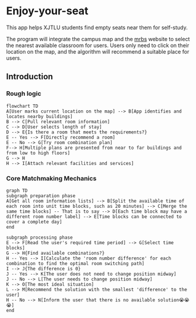 # Enjoy-your-seat
This app helps XJTLU students find empty seats near them for self-study.

The program will integrate the campus map and the [mrbs](https://mrbs.xjtlu.edu.cn/) website to select the nearest available classroom for users. Users only need to click on their location on the map, and the algorithm will recommend a suitable place for users.

## Introduction

<!-- Use this if your README is long to help users navigate. -->

### Rough logic

```mermaid
flowchart TD
A[User marks current location on the map] --> B[App identifies and locates nearby buildings]
B --> C[Pull relevant room information]
C --> D[User selects length of stay]
D --> E{Is there a room that meets the requirements?}
E -- Yes --> F[Directly recommend a room]
E -- No --> G[Try room combination plan]
F--> H[Multiple plans are presented from near to far buildings and from low to high floors]
G --> H
H --> I[Attach relevant facilities and services]
```

### Core Matchmaking Mechanics

```mermaid
graph TD
subgraph preparation phase
A[Get all room information lists] --> B[Split the available time of each room into unit time blocks, such as 20 minutes] --> C[Merge the same time blocks] -- That is to say --> D[Each time block may have a different room number label] --> E[Time blocks can be connected to cover a complete day]
end

subgraph processing phase
E --> F[Read the user's required time period] --> G[Select time blocks]
G --> H{Find available combinations?}
H -- Yes --> I[Calculate the 'room number difference' for each combination to find the optimal room switching path]
I --> J{The difference is 0}
J -- Yes --> K[The user does not need to change position midway]
J -- No --> L[The user needs to change position midway]
K --> O[The most ideal situation]
L --> M[Recommend the solution with the smallest 'difference' to the user]
H -- No --> N[Inform the user that there is no available solution😭😭😭]
end
```
